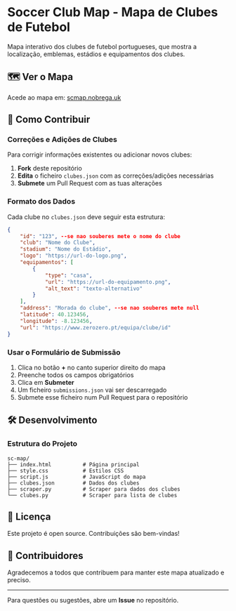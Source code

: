 # Soccer Club Map - Mapa de Clubes de Futebol

Mapa interativo dos clubes de futebol portugueses, que mostra a localização, emblemas, estádios e equipamentos dos clubes.

## 🗺️ Ver o Mapa

Acede ao mapa em: [scmap.nobrega.uk](https:\\scmap.nobrega.uk)

## 🔄 Como Contribuir

### Correções e Adições de Clubes

Para corrigir informações existentes ou adicionar novos clubes:

1. **Fork** deste repositório
2. **Edita** o ficheiro `clubes.json` com as correções/adições necessárias
3. **Submete** um Pull Request com as tuas alterações

### Formato dos Dados

Cada clube no `clubes.json` deve seguir esta estrutura:

```json
{
    "id": "123", --se nao souberes mete o nome do clube
    "club": "Nome do Clube",
    "stadium": "Nome do Estádio",
    "logo": "https://url-do-logo.png",
    "equipamentos": [
        {
            "type": "casa",
            "url": "https://url-do-equipamento.png",
            "alt_text": "texto-alternativo"
        }
    ],
    "address": "Morada do clube", --se nao souberes mete null
    "latitude": 40.123456,
    "longitude": -8.123456,
    "url": "https://www.zerozero.pt/equipa/clube/id"
}
```

### Usar o Formulário de Submissão

1. Clica no botão **+** no canto superior direito do mapa
2. Preenche todos os campos obrigatórios
3. Clica em **Submeter**
4. Um ficheiro `submissions.json` vai ser descarregado
5. Submete esse ficheiro num Pull Request para o repositório


## 🛠️ Desenvolvimento

### Estrutura do Projeto

```
sc-map/
├── index.html          # Página principal
├── style.css           # Estilos CSS
├── script.js           # JavaScript do mapa
├── clubes.json         # Dados dos clubes
├── scraper.py          # Scraper para dados dos clubes
└── clubes.py           # Scraper para lista de clubes
```


## 📝 Licença

Este projeto é open source. Contribuições são bem-vindas!

## 🤝 Contribuidores

Agradecemos a todos que contribuem para manter este mapa atualizado e preciso.

---

Para questões ou sugestões, abre um **Issue** no repositório.